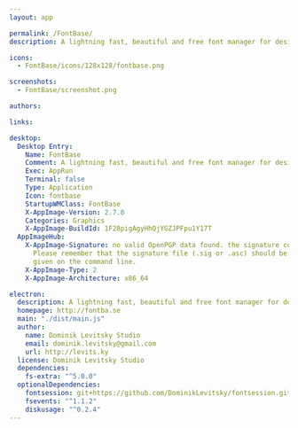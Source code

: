 ```yaml
---
layout: app

permalink: /FontBase/
description: A lightning fast, beautiful and free font manager for designers.

icons:
  - FontBase/icons/128x128/fontbase.png

screenshots:
  - FontBase/screenshot.png

authors:

links:

desktop:
  Desktop Entry:
    Name: FontBase
    Comment: A lightning fast, beautiful and free font manager for designers.
    Exec: AppRun
    Terminal: false
    Type: Application
    Icon: fontbase
    StartupWMClass: FontBase
    X-AppImage-Version: 2.7.0
    Categories: Graphics
    X-AppImage-BuildId: 1F28pigAgyHhQjYGZJPFpu1Y17T
  AppImageHub:
    X-AppImage-Signature: no valid OpenPGP data found. the signature could not be verified.
      Please remember that the signature file (.sig or .asc) should be the first file
      given on the command line.
    X-AppImage-Type: 2
    X-AppImage-Architecture: x86_64

electron:
  description: A lightning fast, beautiful and free font manager for designers.
  homepage: http://fontba.se
  main: "./dist/main.js"
  author:
    name: Dominik Levitsky Studio
    email: dominik.levitsky@gmail.com
    url: http://levits.ky
  license: Dominik Levitsky Studio
  dependencies:
    fs-extra: "^5.0.0"
  optionalDependencies:
    fontsession: git+https://github.com/DominikLevitsky/fontsession.git
    fsevents: "^1.1.2"
    diskusage: "^0.2.4"
---
```

